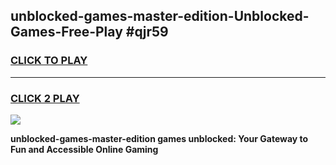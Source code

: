 
## unblocked-games-master-edition-Unblocked-Games-Free-Play #qjr59
<h3>
<a href="https://us.freeplayer.one?title=unblocked-games-master-edition&ref=9M">CLICK TO PLAY</a></h3>
<hr>

<h3>
<a href="https://us.freeplayer.one?title=unblocked-games-master-edition&ref=9M">CLICK 2 PLAY</a>
  
</h3>

<a href="https://us.freeplayer.one?title=unblocked-games-master-edition&ref=9M"><img src="https://clearcache.store/games.png"></a>


**unblocked-games-master-edition games unblocked: Your Gateway to Fun and Accessible Online Gaming**
